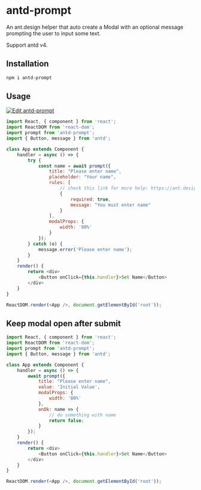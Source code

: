 # antd-prompt

An ant.design helper that auto create a Modal with an optional message prompting the user to input some text.

Support antd v4.

## Installation

```sh
npm i antd-prompt
```

## Usage

[![Edit antd-prompt](https://codesandbox.io/static/img/play-codesandbox.svg)](https://codesandbox.io/s/antd-prompt-fohcs?fontsize=14)

```js
import React, { component } from 'react';
import ReactDOM from 'react-dom';
import prompt from 'antd-prompt';
import { Button, message } from 'antd';

class App extends Component {
    handler = async () => {
        try {
            const name = await prompt({
                title: "Please enter name",
                placeholder: "Your name",
                rules: [
                    // check this link for more help: https://ant.design/components/form/#Validation-Rules
                    {
                        required: true,
                        message: "You must enter name"
                    }
                ],
                modalProps: {
                    width: '80%'
                }
            });
        } catch (e) {
            message.error('Please enter name');
        }
    }
    render() {
        return <div>
            <Button onClick={this.handler}>Set Name</Button>
        </div>
    }
}

ReactDOM.render(<App />, document.getElementById('root'));
```

## Keep modal open after submit


```js
import React, { component } from 'react';
import ReactDOM from 'react-dom';
import prompt from 'antd-prompt';
import { Button, message } from 'antd';

class App extends Component {
    handler = async () => {
        await prompt({
            title: "Please enter name",
            value: 'Initial Value',
            modalProps: {
                width: '80%'
            },
            onOk: name => {
                // do something with name
                return false;
            }
        });
    }
    render() {
        return <div>
            <Button onClick={this.handler}>Set Name</Button>
        </div>
    }
}

ReactDOM.render(<App />, document.getElementById('root'));
```

